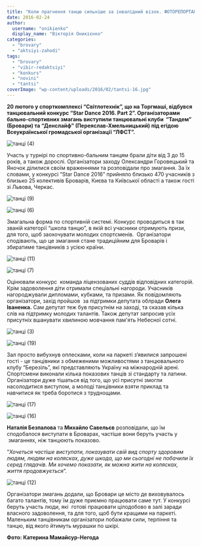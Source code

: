 ```yaml
---
title: "Коли прагнення танцю сильніше за інвалідний візок. ФОТОРЕПОРТАЖ"
date: 2016-02-24
author: 
  username: "onikienko"
  display_name: "Вікторія Оникієнко"
categories: 
  - "brovary"
  - "aktsiyi-zahodi"
tags: 
  - "brovary"
  - "vibir-redaktsiyi"
  - "konkurs"
  - "novini"
  - "tantsi"
coverImage: "wp-content/uploads/2016/02/tantsi-16.jpg"
---
```


**20 лютого у спорткомплексі “Світлотехнік”, що на Торгмаші, відбувся танцювальний конкурс “Star Dance 2016. Part 2”. Організаторами бально-спортивних змагань виступили танцювальні клуби  “Тандем” (Бровари) та “Денслайф” (Переяслав-Хмельницький) під егідою Всеукраїнської громадської організації “ЛФСТ”.**

![танці (4)](https://mpz.brovary.org/wp-content/uploads/2016/02/tantsi-4.jpg)

Участь у турнірі по спортивно-бальним танцям брали діти від 3 до 15 років, а також дорослі. Організатори заходу Олександри Горовецький та Яночок ділилися своїм враженнями та розповідали про змагання. За їх словами, у конкурсі “Star Dance 2016” прийняло близько 470 учасників з близько 25 колективів Броварів, Києва та Київської області а також гості зі Львова, Черкас.

![танці (9)](https://mpz.brovary.org/wp-content/uploads/2016/02/tantsi-9.jpg)

![танці (6)](https://mpz.brovary.org/wp-content/uploads/2016/02/tantsi-6.jpg)

Змагальна форма по спортивній системі. Конкурс проводиться в так званій категорії “школа танцю”, в якій всі учасники отримують призи, для того, щоб заохочувати молодих спортсменів.  Організатори сподівають, що це змагання стане традиційним для Броварів і збиратиме танцівників з усією країни. 

![танці (11)](https://mpz.brovary.org/wp-content/uploads/2016/02/tantsi-11.jpg)

![танці (7)](https://mpz.brovary.org/wp-content/uploads/2016/02/tantsi-7.jpg)

Оцінювали конкурс  команда ліцензованих суддів відповідних категорій. Крім задоволення діти отримали спеціальні нагороди. Учасників нагороджували дипломами, кубками, та призами. Як повідомляють організатори, захід пройшов  за підтримки депутата облради **Олега Іваненка.** Сам депутат теж був присутнім на заході, та сказав кілька слів на підтримку молодих талантів. Також депутат запросив усіх присутніх вшанувати хвилиною мовчання пам'ять Небесної сотні.

![танці (3)](https://mpz.brovary.org/wp-content/uploads/2016/02/tantsi-3.jpg)

![танці (19)](https://mpz.brovary.org/wp-content/uploads/2016/02/tantsi-19.jpg)

Зал просто вибухнув оплесками, коли на паркеті з’явилися запрошені гості - це танцівники з обмеженими можливостями з танцювального клубу “Березіль”, які представляють Україну на міжнародній арені. Спортсмени виконали кілька показових танців зі стандарту та латини. Організатори дуже тішаться від того, що усі присутні змогли насолодитися виступом, а молоді танцівники взяти приклад та навчитися як треба боротися з труднощами.

![танці (17)](https://mpz.brovary.org/wp-content/uploads/2016/02/tantsi-17.jpg)

![танці (16)](https://mpz.brovary.org/wp-content/uploads/2016/02/tantsi-16.jpg)

**Наталія Безпалова** та **Михайло Савельєв** розповідали, що їм сподобалося виступати в Броварах, частіше вони беруть участь у  змаганнях, ніж танцюють показово.

“_Хочеться частіше виступати, показувати свій вид спорту здоровим людям, людям на колясках, дуже шкода, що ми сьогодні не побачили їх серед глядачів. Ми хочемо показати, як можна жити на колясках, життя продовжується_”.

![танці (12)](https://mpz.brovary.org/wp-content/uploads/2016/02/tantsi-12.jpg)

Організатори змагань додали, що Бровари це місто де виховувалось багато талантів, тому їм дуже приємно працювати саме тут. У конкурсі беруть участь люди, які  готові працювати цілодобово в залі заради власного задоволення, та для того, щоб бути кращими на паркеті. Маленьким танцівникам організатори побажали сили, терпіння та танцю, від якого йтимуть мурашки по шкірі.

**Фото: Катерина Мамайсур-Негода**
